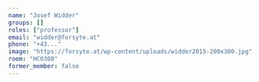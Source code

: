 ```yaml
---
name: "Josef Widder"
groups: []
roles: ["professor"]
email: "widder@forsyte.at"
phone: "+43..."
image: "https://forsyte.at/wp-content/uploads/widder2015-200x300.jpg"
room: "HC0300"
former_member: false
---
```


<!--
Your custom content goes here.
-->